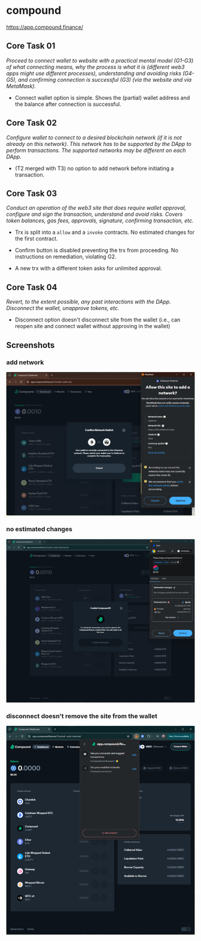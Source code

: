 # compound
https://app.compound.finance/

## Core Task 01

*Proceed to connect wallet to website with a practical mental model (G1-G3) of what connecting means, why the process is what it is (different web3 apps might use different processes), understanding and avoiding risks (G4-G5), and confirming connection is successful (G3) (via the website and via MetaMask).*

- Connect wallet option is simple. Shows the (partial) wallet address and the balance after connection is successful.

## Core Task 02

*Configure wallet to connect to a desired blockchain network (if it is not already on this network). This network has to be supported by the DApp to perform transactions. The supported networks may be different on each DApp.* 

- (T2 merged with T3) no option to add network before initiating a transaction.

## Core Task 03

*Conduct an operation of the web3 site that does require wallet approval, configure and sign the transaction, understand and avoid risks. Covers token balances, gas fees, approvals, signature, confirming transaction, etc.*

- Trx is split into a `allow` and a `invoke` contracts. No estimated changes for the first contract.

- Confirm button is disabled preventing the trx from proceeding. No instructions on remediation, violating G2.

- A new trx with a different token asks for unlimited approval.


## Core Task 04

*Revert, to the extent possible, any past interactions with the DApp. Disconnect the wallet, unapprove tokens, etc.* 

- Disconnect option doesn't disconnect site from the wallet (i.e., can reopen site and connect wallet without approving in the wallet)

## Screenshots
### add network
![wallet](image-167.png)

### no estimated changes
![trx prompt](image-66.png)

### disconnect doesn't remove the site from the wallet
![wallet prompt](image-65.png)
